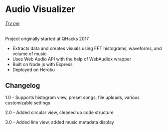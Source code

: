 # Audio Visualizer

###### [Try me](http://visualizer.vhyu.dev)

Project originally started at QHacks 2017

- Extracts data and creates visuals using FFT histograms, waveforms, and volume of music
- Uses Web Audio API with the help of WebAudiox wrapper
- Built on Node.js with Express
- Deployed on Heroku

## Changelog

1.0 - Supports histogram view, preset songs, file uploads, various customizable settings

2.0 - Added circular view, cleaned up code structure

3.0 - Added line view, added music metadata display

